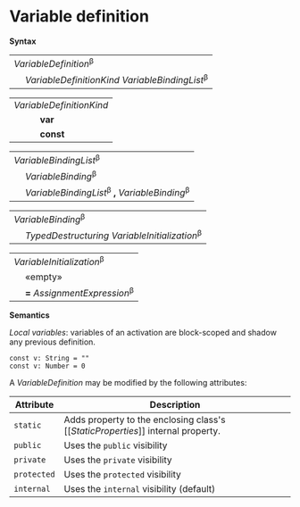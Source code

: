 # Variable definition

**Syntax**

<table>
    <tr>
        <td colspan="2"><i>VariableDefinition</i><sup>β</sup></td>
    </tr>
    <tr>
        <td>&nbsp;</td><td><i>VariableDefinitionKind</i> <i>VariableBindingList</i><sup>β</sup></td>
    </tr>
</table>

<table>
    <tr>
        <td colspan="2"><i>VariableDefinitionKind</i></td>
    </tr>
    <tr>
        <td>&nbsp;</td><td><b>var</b></td>
    </tr>
    <tr>
        <td>&nbsp;</td><td><b>const</b></td>
    </tr>
</table>

<table>
    <tr>
        <td colspan="2"><i>VariableBindingList</i><sup>β</sup></td>
    </tr>
    <tr>
        <td>&nbsp;</td><td><i>VariableBinding</i><sup>β</sup></td>
    </tr>
    <tr>
        <td>&nbsp;</td><td><i>VariableBindingList</i><sup>β</sup> <b>,</b> <i>VariableBinding</i><sup>β</sup></td>
    </tr>
</table>

<table>
    <tr>
        <td colspan="2"><i>VariableBinding</i><sup>β</sup></td>
    </tr>
    <tr>
        <td>&nbsp;</td><td><i>TypedDestructuring</i> <i>VariableInitialization</i><sup>β</sup></td>
    </tr>
</table>

<table>
    <tr>
        <td colspan="2"><i>VariableInitialization</i><sup>β</sup></td>
    </tr>
    <tr>
        <td>&nbsp;</td><td>«empty»</td>
    </tr>
    <tr>
        <td>&nbsp;</td><td><b>=</b> <i>AssignmentExpression</i><sup>β</sup></td>
    </tr>
</table>

**Semantics**

*Local variables*: variables of an activation are block-scoped and shadow any previous definition.

```
const v: String = ""
const v: Number = 0
```

A *VariableDefinition* may be modified by the following attributes:

| Attribute       | Description |
| --------------- | ----------- |
| `static`        | Adds property to the enclosing class's \[\[*StaticProperties*\]\] internal property. |
| `public`        | Uses the `public` visibility |
| `private`       | Uses the `private` visibility |
| `protected`     | Uses the `protected` visibility |
| `internal`      | Uses the `internal` visibility (default) |